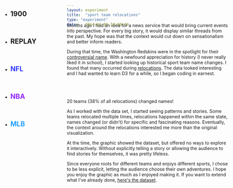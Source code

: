 ```yaml
---
layout: experiment
title:  "sport team relocations"
type: "experiment"
date:   2014-03-09 10:08:00
---
```

<!-- Post specific styles -->
<style>
header {
  display: none;
}

.site {
  font-size: .75em;
}

#relocations {
  position: relative;
  margin-top: -3em;
}

#relocations svg {
  padding-bottom: 2em;
}

#mc_embed_signup {

}

.flexbox {
  margin: 3.5em 0em;
  padding: 1em;
}


#meta {
  position: absolute;
}

.site {
}

.d3-tip {
  line-height: 1;
  font-weight: bold;
  padding: 12px;
  background: rgba(0, 0, 0, 0.8);
  color: #fff;
  border-radius: 2px;
}

.background {
  fill: none;
  pointer-events: all;
}

.state {
  fill: #CCC;
}

.state.locked, .state.locked:hover {
  fill:#AAA;
}

.state:hover {
  fill: #DDD;
}

#state-borders {
  fill: none;
  stroke: #fff;
  stroke-width: 1.5px;
  stroke-linejoin: round;
  stroke-linecap: round;
  pointer-events: none;
}

.space_big {
  margin: 2em 0em;
}

.hide {
  display: none;
}

circle {
  fill: #333;
}

rect {
  stroke:#FFF;
  stroke-width:1;
}

.arrow {
  fill: blue;
}

.link {
  fill: none;
  stroke: red;
  stroke-width: 1.5px;
  -webkit-transition: stroke-width .2s;
  -moz-transition: stroke-width .2s;
  -o-transition: stroke-width .2s;
  transition: stroke-width .2s;
}

.link:hover {
  stroke-width: 3px;
  cursor: none;
}

.link.nfl {
  stroke: #313AFF;
}

.link.nba {
  stroke: #9224FF;
}

.link.mlb {
  stroke: #24A1FF;
}

.arrow.nfl {
  fill: #313AFF;
}

.arrow.nba {
  fill: #9224FF;
}

.arrow.mlb {
  fill: #24A1FF;
}

.block.nfl {
  fill: #313AFF;
}

.block.nba {
  fill: #9224FF;
}

.block.mlb {
  fill: #24A1FF;
}


.link.inactive {

}

#tooltip {
  position: absolute;
  background-color: #FFF;
  box-shadow: 0px 0px 2px #666;
  padding: 0em 1em;
  font-size: 0.8em;
  top:0;
  left: 0;
  display:none;
}

.label:hover, .state:hover {
  cursor: pointer;
}

.label.nfl {
  color: #313AFF;
}

.label.nba {
  color: #9224FF;
}

.label.mlb {
  color: #24A1FF;
}

.axis {
  opacity: .3;
}

.axis path, .axis line {
    fill: none;
    stroke: #000;
    shape-rendering: crispEdges;
}

.filters {
  position: absolute;
  top: 3em;
  left:2em;
  width: 10em;
  z-index: 100;
}

.filters li {
  padding-bottom: 1em
}

.data {
  position: absolute;
  top: 3em;
  right:2em;
  width: 10em;
}

.plane {
  -webkit-transform: rotate(90deg);
}

.stateList {
  position: absolute;
  top:0;
}

/* Not a fan of this. */
#Alaska, #Hawaii {
  display: none;
}

.state#DC {
  position: absolute;
  top:40%;
  right:23%;
  color:#CCC;
}

.nameChangeList { width: 50%; margin-top: 5em; }
.nameChangeList li { float: left; width: 50%; }
.nameChangeList li:nth-child(odd) { clear: left; }

</style>
<ul class="filters">
  <li class="font-dark sort-opt">
    <h2 id="year" class="font-large">1900</h2>
  </li>
  <li class="sort-opt font-dark">
    <h2 class="label replay">REPLAY</h2>
  </li>
  <li class="sort-opt space-top">
    <h2 id="NFL" class="label nfl font-large" data-sport="nfl">NFL</h2>
  </li>
  <li class="sort-opt">
     <h2 id="NBA" class="label nba font-large" data-sport="nba">NBA</h2>
  </li>
  <li class="sort-opt">
    <h2 id="MLB" class="label mlb font-large" data-sport="mlb">MLB</h2>
  </li>
</ul> 

<ul class="stateList">
</ul>

<ul class="data">

</ul>

<div id="relocations"></div>

<article class="space-top space-bottom">
  <div class="space-top entry-content content-spacing">
    <p class="first-paragraph">Months ago I had an idea for a news service that would bring current events into perspective. For every big story, it would display similar threads from the past. My hope was that the context would cut down on sensationalism and better inform readers.</p>
    <p>During that time, the Washington Redskins were in the spotlight for their <a href="https://en.wikipedia.org/wiki/List_of_sports_team_names_and_mascots_derived_from_indigenous_peoples">controversial name</a>. With a newfound appreciation for history (I never really liked it in school), I started looking up historical sport team name changes. I found that many occurred during <a href="https://en.wikipedia.org/wiki/Relocation_of_professional_sports_teams">relocations</a>. The data looked interesting and I had wanted to learn D3 for a while, so I began coding in earnest.</p><div id="nameChanges">
      <ul class="nameChangeList font-small float-right"></ul>
    </div>
    <div class="font-small show-code center cursor-pointer space-bottom">
       20 teams (38% of all relocations) changed names!
    </div><p>As I worked with the data set, I started seeing patterns and stories. Some teams relocated multiple times, relocations happened within the same state, names changed (or didn't) for specific and fascinating reasons. Eventually, the context around the relocations interested me more than the original visualization.</p><p>At the time, the graphic showed the dataset, but offered no ways to explore it interactively. Without explicitly telling a story or allowing the audience to find stories for themselves, it was pretty lifeless.</p><p>Since everyone roots for different teams and enjoys different sports, I chose to be less explicit, letting the audience choose their own adventures. I hope you enjoy the graphic as much as I enjoyed making it. If you want to extend what I've already done, <a href="{{ root_path }}/json/migrations.json">here's the dataset</a>.</p>
  
<!-- Begin MailChimp Signup Form -->
<link href="//cdn-images.mailchimp.com/embedcode/slim-081711.css" rel="stylesheet" type="text/css">
</div>
</article>


<script src="{{ root_path }}/js/d3.min.js"></script>
<script src="{{ root_path }}/js/topojson.v1.min.js"></script>
<script>
var width =  document.body.offsetWidth || 960,
    height = width*.5,
    centered,
    projection = d3.geo.albersUsa()
                   .scale(width*.8)
                   .translate([width / 2, height / 2.25]),
    path = d3.geo
             .path()
             .projection(projection),
    svg = d3.select("#relocations")
            .append("svg")
            .attr("width", width)
            .attr("height", height),
    g = svg.append("g"),
    tooltip = $("#tooltip");

d3.json("/json/us.json", function(error, us) {
  g.append("g")
      .attr("id", "states")
    .selectAll("path")
      .data(topojson.feature(us, us.objects.states).features)
    .enter().append("path")
      .attr("class", "state")
      .attr("id", function(d) { return d.properties.name })
      .attr("d", path);

  $('#relocations').append('<div id="DC" class="lato state">DC</div>')

  g.append("path")
      .datum(topojson.mesh(us, us.objects.states, function(a, b) { return a !== b; }))
      .attr("id", "state-borders")
      .attr("d", path);


  d3.json("/json/migrations.json", function(error, data) {
      var m = data.migrations;
  
      var x = d3.time.scale()
                     .domain([new Date(1900, 7, 1), new Date(2014, 7, 1)])
                     .rangeRound([0, width*.8]);
      var xAxis = d3.svg.axis()
                    .scale(x)
                    .orient('bottom')
                    .ticks(d3.time.years, 10)
                    .tickFormat(d3.time.format('%Y'))
                    .tickSize(4)
                    .tickPadding(8);

      svg.append('g')
        .attr('class', 'x axis lato')
        .attr('transform', 'translate(' + width/10 + ', ' + height + ')')
        .call(xAxis);

    svg.append("g").attr('id', 'departPoints')
      .selectAll('circle')
       .data(m)
       .enter()
        .append('circle')
        .attr('r', 2)
        .attr("transform", function(d) {return "translate(" + projection([d.left.coords[0],d.left.coords[1]]) + ")";});

    svg.append("g").attr('id', 'arrivePoints')
      .selectAll('circle')
       .data(m)
       .enter()
        .append('circle')
        .attr('r', 2)
        .attr("transform", function(d) {return "translate(" + projection([d.arrived.coords[0],d.arrived.coords[1]]) + ")";});



    var drawArcs = function () {
      $('#moves').remove();

      var groups = svg.append("g")
                      .attr('id', 'moves')
                      .selectAll("path")
                      .data(m)
                      .enter()
                      .append('g');
      var paths = groups.append("path")
                       .attr("d", function(d) {
                          var start = projection(d.left.coords),
                              end = projection(d.arrived.coords);

                          var dx = start[0] - end[0],
                              dy = start[1] - end[1],
                              dr = Math.sqrt(dx * dx + dy * dy);

                          return "M" + start[0] + "," + start[1] + "A" + dr + "," + dr + " 0 0,1 " + end[0] + "," + end[1];
                       })
                       .attr('class', function(d){
                        if( d.sport === 'NBA' ) {
                          return 'link nba move ' + d.left.state + ' ' + d.arrived.state
                        } else if ( d.sport === 'NFL' ) {
                          return 'link nfl move ' + d.left.state + ' ' + d.arrived.state
                        } else {
                          return 'link mlb move ' + d.left.state + ' ' + d.arrived.state
                        }
                       })
                       .on("mouseover", function(d){ 
                            $(this).parent().children().each(function(){
                              var classNames = this.getAttribute('class') + ' active';
                              this.setAttribute('class', classNames)
                            });

                            var tooltipInfo = '<li class="reloc-data">' +
                                              '<p class="center no-pad lato">' + d.sport + ' | ' + d.year + '</p>' +
                                              '<p class="center no-pad tk-inconsolata space-top_mini">' + d.left.city + ' ' + d.left.name + '</p>' +
                                              '<p class="center no-pad plane" style="padding-top: 3px"> ✈ </p>' +
                                              '<p class="center no-pad tk-inconsolata">' + d.arrived.city + ' ' + d.arrived.name + '</p>'
                                              + '<p class="space-top font-small center no-pad tk-inconsolata" style="font-size:.7em">' + d.notes + '</p></li>';


                            $('.data').append(tooltipInfo);

                            if( !locked ) {
                              $('.move').not( ".active" ).css({opacity: '.1'});
                            }
                       })
                       .on("mouseout", function(){ 
                            if( !locked ) {
                              $('.move').css({opacity: '1'});
                            }
                            $('.reloc-data').remove();
                            $(this).parent().children().each(function(){
                              var classNames = this.getAttribute('class');
                              classNames = classNames.substring(0, classNames.length - 7)
                              this.setAttribute('class', classNames)
                            });
                       })
                       .each(transition);

        groups.append("path")
         .attr('d', 'M 0,0 7,3.5 0,7 1.5,3.5 ')
         .attr('class', function(d){
          if( d.sport === 'NBA' ) {
            return 'arrow nba move ' + d.left.state + ' ' + d.arrived.state
          } else if ( d.sport === 'NFL' ) {
            return 'arrow nfl move ' + d.left.state + ' ' + d.arrived.state
          } else {
            return 'arrow mlb move ' + d.left.state + ' ' + d.arrived.state
          }
         })
         .attr('style', 'visibility: hidden')
         .attr("transform", function(d) {return "translate(" + projection([d.left.coords[0],d.left.coords[1]]) + ")";})
         .each(transitionArrows);


      function transition() {
        var totalLength = this.getTotalLength();
        d3.select(this).attr("stroke-dasharray", totalLength + " " + totalLength)
                       .attr("stroke-dashoffset", totalLength);
        d3.select(this).transition()
            .duration(1000)
            .delay(function(d,i) {
                return ((d.year-1900)*100);
            })
            .ease("ease-out")
            .attr("stroke-dashoffset", 0);
      }

     function transitionArrows () {
      d3.select(this).transition()
                     .duration(1000)
                     .ease("ease-out")
                     .delay(function(d,i) { return (( d.year-1900 )*100); })
                     .attrTween("transform", translateAlong )
                     .attr('style', 'visibility: visible');
     }

     // Returns an attrTween for translating along the specified path element.
     function translateAlong(pathNode) {
      var pathNode = this.parentNode.getElementsByTagName("path")[0];
      var l1 = pathNode.getTotalLength()-.01,
          l2 = pathNode.getTotalLength(),
          t0 = 0
          
      return function(t) {
           var p0 = pathNode.getPointAtLength(t0 * l1);//previous point
           var p = pathNode.getPointAtLength(t * l2);////current point
           var angle = Math.atan2(p.y - p0.y, p.x - p0.x) * 180 / Math.PI;//angle for tangent
           t0 = t;
           var centerX = p.x - 7,
               centerY = p.y - 3.5;
           return "translate(" + centerX + "," + centerY + ")rotate(" + angle + " 7" + " 3.5" +")";
      };
     }

      var yearHash = {};
      var rects = groups.append("rect")
                        .attr("x", function(d) { 
                          var year = new Date(d.year, 1, 1);
                          return x(year)+width/10; })
                        .attr("width", "10px")
                        .attr("y", function(d) {
                          if( yearHash[d.year] > 0 ) {
                            yearHash[d.year] = yearHash[d.year]+1;
                          } else {
                            yearHash[d.year] = 1;
                          }
                          var yPos = 20*yearHash[d.year]+1;
                          return height-yPos;
                        })
                        .attr("height", "20px")
                        .attr("shape-rendering", "crispEdges")
                        .attr("class", function(d) {
                          if( d.sport === 'NBA' ) {
                            return 'move block nba ' + d.left.state + ' ' + d.arrived.state
                          } else if ( d.sport === 'NFL' ) {
                            return 'move block nfl ' + d.left.state + ' ' + d.arrived.state
                          } else {
                            return 'move block mlb ' + d.left.state + ' ' + d.arrived.state
                          }
                        })
                        .on("mouseover", function(d){ 
                          $(this).parent().children().each(function(){
                            var classNames = this.getAttribute('class') + ' active';
                            this.setAttribute('class', classNames)
                          });
                          var tooltipInfo = '<li class="reloc-data">' +
                                            '<p class="center no-pad lato">' + d.sport + ' | ' + d.year + '</p>' +
                                            '<p class="center no-pad tk-inconsolata space-top_mini">' + d.left.city + ' ' + d.left.name + '</p>' +
                                            '<p class="center no-pad plane" style="padding-top: 3px"> ✈ </p>' +
                                            '<p class="center no-pad tk-inconsolata">' + d.arrived.city + ' ' + d.arrived.name + '</p>'+
                                            '<p class="space-top center no-pad tk-inconsolata" style="font-size:.7em">' + d.notes + '</p></li>';

                          $('.data').append(tooltipInfo);

                          if( !locked ) {
                            $('.move').not( ".active" ).css({opacity: '.1'});
                          }
                        })
                        .on("mouseout", function(){
                          if( !locked ) {
                            $('.move').css({opacity: '1'});
                          }
                          
                          $('.reloc-data').remove();
                          $(this).parent().children().each(function(){
                            var classNames = this.getAttribute('class');
                            classNames = classNames.substring(0, classNames.length - 7)
                            this.setAttribute('class', classNames)
                          });

                        });

      
    }

     drawArcs();
      var year = 1900,
          yearDiv = $('#year'),
          dateCount = setInterval(function(){
                          year = year + 1;
                          yearDiv.html(year);

                          if (year == 2014) {
                            clearInterval(dateCount);
                          }
                        }, 100);

      $('.replay').on('click', function(){
        year = 1900;
        clearInterval(dateCount);
        dateCount = setInterval(function(){
                          year = year + 1;
                          yearDiv.html(year);

                          if (year == 2014) {
                            clearInterval(dateCount);
                          }
                        }, 100);
        drawArcs();
      });

      var departHash = {},
          arriveHash = {},
          leagueHash = {};

      $.each(m, function( i, v ) {
        if( departHash[v.left.state] > 0 ) {
          departHash[v.left.state] = departHash[v.left.state]+1;
        } else {
          departHash[v.left.state] = 1;
        }

        if( arriveHash[v.arrived.state] > 0 ) {
          arriveHash[v.arrived.state] = arriveHash[v.arrived.state]+1;
        } else {
          arriveHash[v.arrived.state] = 1;
        }

        if( leagueHash[v.sport] > 0 ) {
          leagueHash[v.sport] = leagueHash[v.sport]+1;
        } else {
          leagueHash[v.sport] = 1;
        }
      });

      var locked,
          lockType,
          stateName,
          leagueName;

      $('.label').on('click', function(){

          if( locked == leagueName ) {
            locked = null;
            lockType = null;

            $('.lock-text').html('click label to lock');
            $(this).removeClass('locked');
            $('.label').css('opacity', 1);
           
           } else {

            if ( lockType == 'state' ) {
              var prevLocked = document.getElementsByClassName("locked")[0];
              prevLocked.setAttribute("class", "state"); // removes locked class for other states
            } else if ( lockType == 'label' ) {
              $('.locked').removeClass('locked');
              $('.label').css('opacity', 1);
            }

            lockType = 'label';            
            $(this).addClass('locked');

            $('.move').css('opacity', 1);
            $('.label').not('.locked').css('opacity', .1);
            labelHover( $(this) );

            locked = leagueName;
            $('.lock-text').html('click label to unlock');
           }
      });

      $('.label').hover(function(){
        leagueName = $(this).data('sport').toUpperCase();

        if ( !locked ) {
          labelHover( $(this) );
        }     

      },function(){
        if( !locked ) {
          $('.move').css('opacity', 1);
          $('.data').html('');
        }
      });

      var labelHover = function( $this ) {

        var sport = $this.data('sport');
        $('.move').not('.' + sport).css('opacity', .1);

        var relocations = leagueHash[leagueName];

        var tooltipInfo = '<li class="space-bottom">' +
                          '<p class="center no-pad lato">' + leagueName + '</p>' +
                          '<p class="center no-pad tk-inconsolata space-top_mini">' + relocations + ' Relocations</p>' +
                          '<p class="center no-pad tk-inconsolata font-small lock-text">click label to lock</p></li>';

          $('.data').html(tooltipInfo);
      }

      $('.state').on('click', function(){
          if( locked == stateName ) {
            locked = null;
            lockType = null;
            $('.lock-text').html('click state to lock');
            this.setAttribute("class", "state lato");
            $('.move').css('opacity', 1); //neccessary?
           } else {
            //removes lock from another state
            if ( lockType == 'state' ) {
              var prevLocked = document.getElementsByClassName("locked")[0];
              prevLocked.setAttribute("class", "state"); // removes locked class for other states
            } else if ( lockType == 'label' ) {
              $('.locked').removeClass('locked');
              $('.label').css('opacity', 1);
            }

            this.setAttribute("class", "state locked lato");
            locked = stateName;
            lockType = 'state';
            $('.move').css('opacity', 1);
            hoverFunction( $(this) );
            $('.lock-text').html('click state to unlock');
           }
      });

      $('.state').hover(function() {
        stateName = $(this).attr('id');

        if( !locked ) {
          hoverFunction( $(this) );
        }
      }, function() {
        if( !locked ) {
          $('.move').css('opacity', 1);
          $('.data').html('');
        }
      });

      var hoverFunction = function($this) {
          var arrivals = (arriveHash[stateName]) ? arriveHash[stateName] : 0,
              departures = (departHash[stateName]) ? departHash[stateName] : 0,
              sliceStart = stateName.indexOf(' ');

          if ( sliceStart > 0 ) {
            var splitState = stateName.split(' ');
            $('.move').not('.'+splitState[0]+'.'+splitState[1]).css('opacity', .1);
          } else {
              $('.move').not('.'+stateName).css('opacity', .1);
          }

           var tooltipInfo = '<li class="space-bottom">' +
                             '<p class="center no-pad lato">' + stateName + '</p>' +
                             '<p class="center no-pad tk-inconsolata space-top_mini">' + arrivals + ' Arrivals</p>' +
                             '<p class="center no-pad tk-inconsolata">'+ departures +' Departures</p>'+
                             '<p class="center no-pad tk-inconsolata font-small lock-text">click state to lock</p></li>';

            $('.data').html(tooltipInfo);
      };


    //name changes
    var nameHash = [{'name': 'noChange', 'value': 32}, {'name': 'change', 'value': 20}],
        nameList = [];

    $.each(m, function( i, v ){
      if ( v.left.name !== v.arrived.name ) {
        var nameChangeString = v.left.name + ' → ' + v.arrived.name;
        nameList.push(nameChangeString);

        $('.nameChangeList').append('<li>' + nameChangeString + '</li>');
      }
    });

    var radius = Math.min(width, height) / 6;
    var arc = d3.svg.arc()
                .outerRadius(radius - 10)
                .innerRadius(0);

    var pie = d3.layout.pie()
                .sort(null)
                .value(function(d) { return d.value; });

    var pieSvg = d3.select("#nameChanges").append("svg")
                 .attr("width", "35%")
                 .attr("height", '16em')
                 .append("g")
                 .attr("transform", "translate(" + radius + "," + height / 4 + ")");

      
    var g = pieSvg.selectAll(".arc")
                .data(pie(nameHash))
              .enter().append("g")
                .attr("class", "arc");
        
        g.append("path")
         .attr("d", arc)
         .style("fill", function(d){

                  if ( d.data.name == 'noChange' ) {
                    return '#CCC';
                  } else {
                    return '#00F';
                  }
                });
  });

});
</script>



<!--
footnotes

things that helped
what's .data()? http://stackoverflow.com/questions/9481497/understanding-how-d3-js-binds-data-to-nodes

https://github.com/mbostock/d3/wiki/Geo-Paths
http://bl.ocks.org/enoex/6201948
https://groups.google.com/forum/#!topic/d3-js/MLZX1AbS7-Y
http://fiddle.jshell.net/RnNsE/2/
https://groups.google.com/forum/#!topic/d3-js/kxMRr-CzZkY

-->
